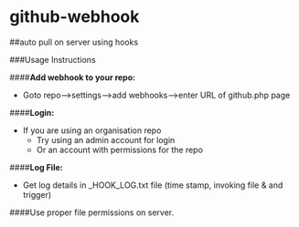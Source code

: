 github-webhook
==============
##auto pull on server using hooks

###Usage Instructions

####**Add webhook to your repo:**
- Goto repo-->settings-->add webhooks-->enter URL of github.php page

####**Login:**
- If you are using an organisation repo 
	* Try using an admin account for login
	* Or an account with permissions for the repo

####**Log File:**
- Get log details in _HOOK_LOG.txt file (time stamp, invoking file & and trigger)

####Use proper file permissions on server.